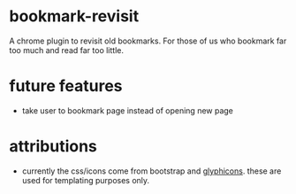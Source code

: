 bookmark-revisit
================

A chrome plugin to revisit old bookmarks. For those of us who bookmark far too much and read far too little.

future features
===============
- take user to bookmark page instead of opening new page

attributions
============
- currently the css/icons come from bootstrap and [glyphicons](http://glyphicons.com/). these are used for templating purposes only.